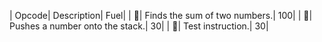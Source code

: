 | Opcode| Description| Fuel|
| | Finds the sum of two numbers.| 100|
| | Pushes a number onto the stack.| 30|
| | Test instruction.| 30|
